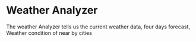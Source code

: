 # Weather Analyzer
The weather Analyzer tells us the current weather data, four days forecast, Weather condition of near by cities
